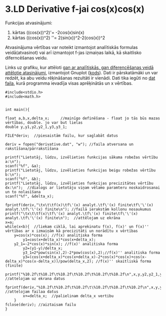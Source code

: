 # 3.LD Derivative f-jai cos(x)cos(x)

Funkcijas atvasinājumi:
1. kārtas ((cos(x))^2)'= -2cos(x)sin(x)
2. kārtas ((cos(x))^2) ''= 2(sin(x))^2-2(cos(x))^2

Atvasinājuma vērtības var noteikt izmantojot analītiskās formulas veidā(atvasinot) vai arī izmantojot f-jas izmaiņas laikā, kā skaitlisko diferncēšanas veidu.

Links uz grafiku, kur attēloti [gan ar analītiskās, gan diferencēšanas veidā attēlotie atasinājumi](https://github.com/valterssne/sne-studijas/blob/master/ld3/3ld.png), izmantojot Gnuplot ([kods](https://github.com/valterssne/sne-studijas/blob/master/ld3/derivative_gnp.gp)). Dati ir pārskatāmāki un var redzēt, ka abu veidu rēķināšanas rezultāti ir vienādi.
Dati tika iegūti no [dat faila](https://github.com/valterssne/sne-studijas/blob/master/ld3/derivative.dat), kurā programma ievadīja visas aprēķinātās un x vērtības.

```
#include<stdio.h>
#include<math.h>


int main(){

float a,b,x,delta_x;     //mainīgo definēšana - float jo tās būs mazas vērtības, double. jo var but lielas
double y,y1,y2,y2_1,y3,y3_1;

FILE*deriv;  //piesaistām failu, kur saglabāt datus

deriv = fopen("derivative.dat", "w"); //faila atversana un rakstīšana/pārrakstīšana
	
printf("Lietotāj, lūdzu, izvēlieties funkcijas sākuma robežas vērtību a:\n");
scanf("%f", &a);
printf("Lietotāj, lūdzu, izvēlieties funkcijas beigu robežas vērtību b:\n");
scanf("%f", &b);
printf("Lietotāj, lūdzu, izvēlieties funkcijas precizitātes vērtību dx:\n");  //dialogs ar lietotāju viņam vēlamo paramteru noskaidrosanai un to nolasīšana
scanf("%f", &delta_x);

fprintf(deriv,"\tx\t\tf(x)\tf\'(x) analyt.\tf\'(x) finite\tf\'\'(x) analyt.\tf\'\'(x) finite\n"); //failā ierakstām kollonu nosaukumus
printf("\tx\t\tf(x)\tf\'(x) analyt.\tf\'(x) finite\tf\'\'(x) analyt.\tf\'\'(x) finite\n");  //attēlojam uz ekrāna 
x=a;
while(x<b){  //liekam ciklā, lai aprekinatu f(x), f(x)' un f(x)'' vērtības ar x izmaiņām kā precizitāti un norādītu x vērtības 
	y=cos(x)*cos(x); //f(x) analitiska forma
        y1=cos(x+delta_x)*cos(x+delta_x); 
	y2_1=-2*cos(x)*sin(x); //f(x)' analitiska forma
        y2=(y1-y)/delta_x;
        y3_1=2*pow(sin(x),2)-2*pow(cos(x),2);//f(x)'' analitiska forma
        y3=(cos(x+delta_x)*cos(x+delta_x)-2*cos(x)*cos(x)+cos(x-delta_x)*cos(x-delta_x))/pow(delta_x,2); //f(x)'' skaitliskā forma (finite)
	printf("%10.2f\t%10.2f\t%10.2f\t%10.2f\t%10.2f\t%10.2f\n",x,y,y2,y2_1,y3,y3_1); //attelojam uz ekrana datus
        fprintf(deriv,"%10.2f\t%10.2f\t%10.2f\t\%10.2f\t%10.2f\t%10.2f\n",x,y,y2,y2_1,y3,y3_1);  //attelojam failaa datus
        x+=delta_x;  //palielinam delta_x vertibu
	}
fclose(deriv); //aiztaisam failu
}

```
